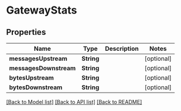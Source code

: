 # GatewayStats

## Properties
Name | Type | Description | Notes
------------ | ------------- | ------------- | -------------
**messagesUpstream** | **String** |  | [optional] 
**messagesDownstream** | **String** |  | [optional] 
**bytesUpstream** | **String** |  | [optional] 
**bytesDownstream** | **String** |  | [optional] 

[[Back to Model list]](../README.md#documentation-for-models) [[Back to API list]](../README.md#documentation-for-api-endpoints) [[Back to README]](../README.md)


